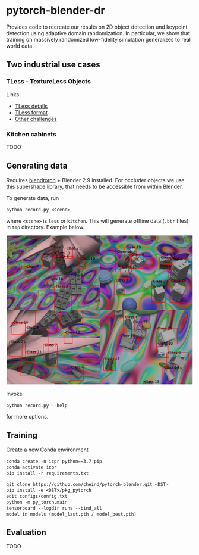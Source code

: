 # pytorch-blender-dr

Provides code to recreate our results on 2D object detection und keypoint detection using adaptive domain randomization. In particular, we show that training on massively randomized low-fidelity simulation generalizes to real world data.

## Two industrial use cases

### TLess - TextureLess Objects

Links
 - [TLess details](https://bop.felk.cvut.cz/datasets/#T-LESS)
 - [TLess format](https://github.com/thodan/bop_toolkit/blob/master/docs/bop_datasets_format.md)
 - [Other challenges](https://bop.felk.cvut.cz/challenges/)
 
### Kitchen cabinets

TODO

## Generating data
Requires [blendtorch](https://github.com/cheind/pytorch-blender) + Blender 2.9  installed. For occluder objects we use [this supershape](https://github.com/cheind/supershape) library, that needs to be accessible from within Blender.

To generate data, run 
```
python record.py <scene>
``` 
where `<scene>` is `less` or `kitchen`. This will generate offline data (`.btr` files) in `tmp` directory. Example below.

<p align="center">
  <img src="etc/tless.jpg" width="500">
</p>

Invoke
```
python record.py --help
``` 
for more options.

## Training

Create a new Conda environment
```
conda create -n icpr python==3.7 pip
conda activate icpr
pip install -r requirements.txt
```

```
git clone https://github.com/cheind/pytorch-blender.git <DST>
pip install -e <DST>/pkg_pytorch
edit configs/config.txt
python -m py_torch.main
tensorboard --logdir runs --bind_all
model in models (model_last.pth / model_best.pth)

```
## Evaluation
TODO